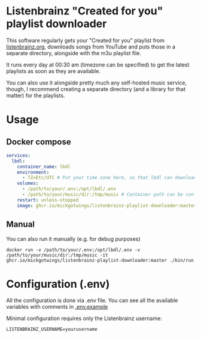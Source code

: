 # Listenbrainz "Created for you" playlist downloader

This software regularly gets your "Created for you" playlist from [listenbrainz.org](https://listenbrainz.org),
downloads songs from YouTube and puts those in a separate directory, alongside with the m3u playlist file.

It runs every day at 00:30 am (timezone can be specified) to get the latest playlists as soon as they are available.

You can also use it alongside pretty much any self-hosted music service, though,
I recommend creating a separate directory (and a library for that matter) for the playlists.

# Usage
## Docker compose
```yml
services:
  lbdl:
    container_name: lbdl
    environment:
      - TZ=Etc/UTC # Put your time zone here, so that lbdl can download your new playlists shortly as they are available
    volumes:
      - /path/to/your/.env:/opt/lbdl/.env
      - /path/to/your/music/dir:/tmp/music # Container path can be configured in .env, though it is not required
    restart: unless-stopped
    image: ghcr.io/mickgotwings/listenbrainz-playlist-downloader:master
```

## Manual
You can also run it manually (e.g. for debug purposes)
```shell
docker run -v /path/to/your/.env:/opt/lbdl/.env -v /path/to/your/music/dir:/tmp/music -it ghcr.io/mickgotwings/listenbrainz-playlist-downloader:master ./bin/run 
```

# Configuration (.env)

All the configuration is done via .env file. You can see all the available variables with comments in [.env.example](.env.example)

Minimal configuration requires only the Listenbrainz username:
```dotenv
LISTENBRAINZ_USERNAME=yourusername
```
